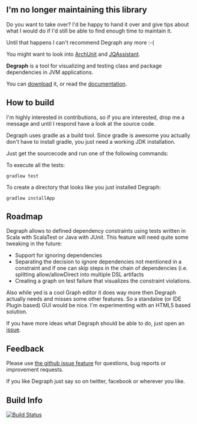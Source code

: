 ## I'm no longer maintaining this library

Do you want to take over? I'd be happy to hand it over and give tips about what I would do if I'd still be able to find enough time to maintain it.

Until that happens I can't recommend Degraph any more :-( 

You might want to look into [ArchUnit](https://github.com/TNG/ArchUnit) and [JQAssistant](https://jqassistant.org/).


**Degraph** is a tool for visualizing and testing class and package dependencies in JVM applications.

You can [download](http://schauder.github.io/degraph/download.html) it, or read the [documentation](http://schauder.github.io/degraph/documentation.html).

## How to build ##

I'm highly interested in contributions, so if you are interested, drop me a message and until I respond have a look at the source code.

Degraph uses gradle as a build tool. Since gradle is awesome you actually don't have to install gradle, you just need a working JDK installation.

Just get the sourcecode and run one of the following commands:

To execute all the tests:

    gradlew test 

To create a directory that looks like you just installed Degraph:

    gradlew installApp

## Roadmap ##

Degraph allows to defined dependency constraints using tests written in Scala with ScalaTest or Java with JUnit. 
This feature will need quite some 
tweaking in the future: 

* Support for ignoring dependencies
* Separating the decision to ignore dependencies not mentioned in a constraint and if one can skip steps in the chain of dependencies (i.e. splitting allow/allowDirect into multiple DSL artifacts
* Creating a graph on test failure that visualizes the constraint violations.

Also while yed is a cool Graph editor it does way more then Degraph actually needs and misses some other features. So a standaloe (or IDE Plugin based) GUI would be nice. I'm experimenting with an HTML5 based solution.

If you have more ideas what Degraph should be able to do, just open an [issue](https://github.com/schauder/degraph/issues).


## Feedback ##

Please use [the github issue feature](https://github.com/schauder/degraph/issues) for questions, bug reports or improvement requests. 

If you like Degraph just say so on twitter, facebook or wherever you like. 

## Build Info ##

[![Build Status](https://api.shippable.com/projects/55a4b660edd7f2c0526bb24c/badge?branch=master)](https://app.shippable.com/projects/55a4b660edd7f2c0526bb24c)

